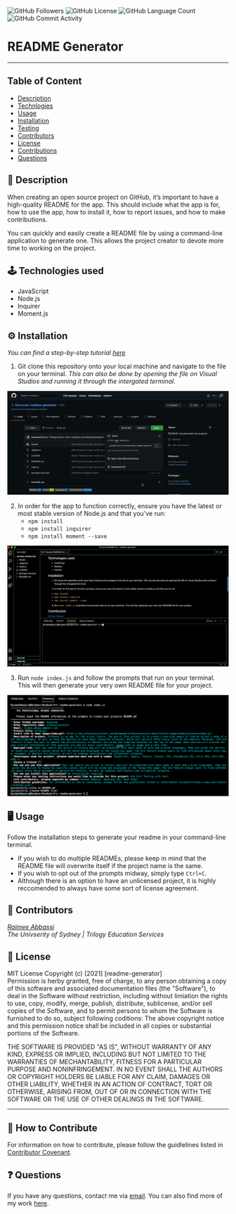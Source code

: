 <img alt="GitHub Followers" src="https://img.shields.io/github/followers/Raimeeab"> <img alt="GitHub License" src="https://img.shields.io/apm/l/vim-mode">  <img alt="GitHub Language Count" src="https://img.shields.io/github/languages/count/Raimeeab/readme-generator">  <img alt="GitHub Commit Activity" src="https://img.shields.io/github/commit-activity/w/Raimeeab/readme-generator">


# README Generator
---
## Table of Content 

* [Description](#description)
* [Technlogies](#technologies)
* [Usage](#usage)
* [Installation](#installation)
* [Testing](#testing)
* [Contributors](#contributors)
* [License](#license)
* [Contributions](#contributions)
* [Questions](#questions)

<a name="description"></a>
## 📝 Description
When creating an open source project on GitHub, it’s important to have a high-quality README for the app. This should include what the app is for, how to use the app, how to install it, how to report issues, and how to make contributions.

You can quickly and easily create a README file by using a command-line application to generate one. This allows the project creator to devote more time to working on the project.

<a name="technologies"></a>
## 🕹 Technologies used 

- JavaScript
- Node.js
- Inquirer 
- Moment.js

<a name="installation"></a>
## ⚙️ Installation 

*You can find a step-by-step tutorial [here](https://github.com/Raimeeab/readme-generator/blob/main/Assets/demos/walkthrough.mov)*
1. Git clone this repository onto your local machine and navigate to the file on your terminal. *This can also be done by opening the file on Visual Studios and running it through the intergated terminal.*

![git-clone](./Assets/demos/git-clone.gif)

2. In order for the app to function correctly, ensure you have the latest or most stable version of Node.js and that you've run:
    - `npm install`
    - `npm install inquirer`
    - `npm install moment --save` 

![install](./Assets/demos/install.gif)

3. Run `node index.js` and follow the prompts that run on your terminal. This will then generate your very own README file for your project. 

![command-line](./Assets/demos/commandline-demo.jpg)

<a name="usage"></a>
## 🖥 Usage 
Follow the installation steps to generate your readme in your command-line terminal. 
- If you wish to do multiple READMEs, please keep in mind that the README file will overwrite itself if the project name is the same.
- If you wish to opt out of the prompts midway, simply type `Ctrl+C`.
- Although there is an option to have an unlicensed project, it is highly reccomended to always have some sort of license agreement.

<a name="contributos"></a>
## 👥 Contributors

*[Raimee Abbassi](https://github.com/Raimeeab)* <br>
*The Univserity of Sydney | Trilogy Education Services* <br>

<a name="license"></a>
## 🔖 License

MIT License
Copyright (c) [2021] [readme-generator]<br>
Permission is herby granted, free of charge, to any person obtaining a copy of this software and associated documentation files (the "Software"), to deal in the Software without restriction, including without limiation the rights to use, copy, modify, merge, publish, distribute, sublicense, and/or sell copies of the Software, and to permit persons to whom the Software is furnished to do so, subject following coditions: 
The above copyright notice and this permission notice shall be included in all copies or substantial portions of the Software. 

THE SOFTWARE IS PROVIDED "AS IS", WITHOUT WARRANTY OF ANY KIND, EXPRESS OR IMPLIED, INCLUDING BUT NOT LIMITED TO THE WARRANTIES OF MECHANTABILITY, FITNESS FOR A PARTICULAR PURPOSE AND NONINFRINGEMENT. IN NO EVENT SHALL THE AUTHORS OR COPYRIGHT HOLDERS BE LIABLE FOR ANY CLAIM, DAMAGES OR OTHER LIABILITY, WHETHER IN AN ACTION OF CONTRACT, TORT OR OTHERWISE, ARISING FROM, OUT OF OR IN CONNECTION WITH THE SOFTWARE OR THE USE OF OTHER DEALINGS IN THE SOFTWARE.  

---
<a name="contribute"></a>
## 🤝 How to Contribute

For information on how to contribute, please follow the guidlelines listed in [Contributor Covenant](https://www.contributor-covenant.org/).

<a name="questions"></a>
## ❓ Questions
If you have any questions, contact me via [email](raimee.abbassi@gmail.com). You can also find more of my work [here](https://github.com/Raimeeab).
